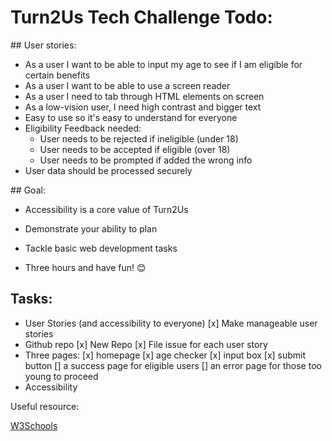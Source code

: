# Turn2Us Tech Challenge Todo:

## User stories:

* As a user I want to be able to input my age to see if I am eligible for certain benefits
* As a user I want to be able to use a screen reader
* As a user I need to tab through HTML elements on screen
* As a low-vision user, I need high contrast and bigger text
* Easy to use so it's easy to understand for everyone
* Eligibility Feedback needed:
    * User needs to be rejected if ineligible (under 18)
    * User needs to be accepted if eligible (over 18)
    * User needs to be prompted if added the wrong info
* User data should be processed securely

## Goal:

* Accessibility is a core value of Turn2Us

* Demonstrate your ability to plan
* Tackle basic web development tasks
* Three hours and have fun! 😊

## Tasks:

* User Stories (and accessibility to everyone) 
    [x] Make manageable user stories
* Github repo
    [x] New Repo
    [x] File issue for each user story
* Three pages:
    [x] homepage
    [x] age checker
        [x] input box
        [x] submit button
    [] a success page for eligible users
    [] an error page for those too young to proceed
* Accessibility

Useful resource:

[W3Schools](https://www.w3schools.com/accessibility/accessibility_autocomplete.php)